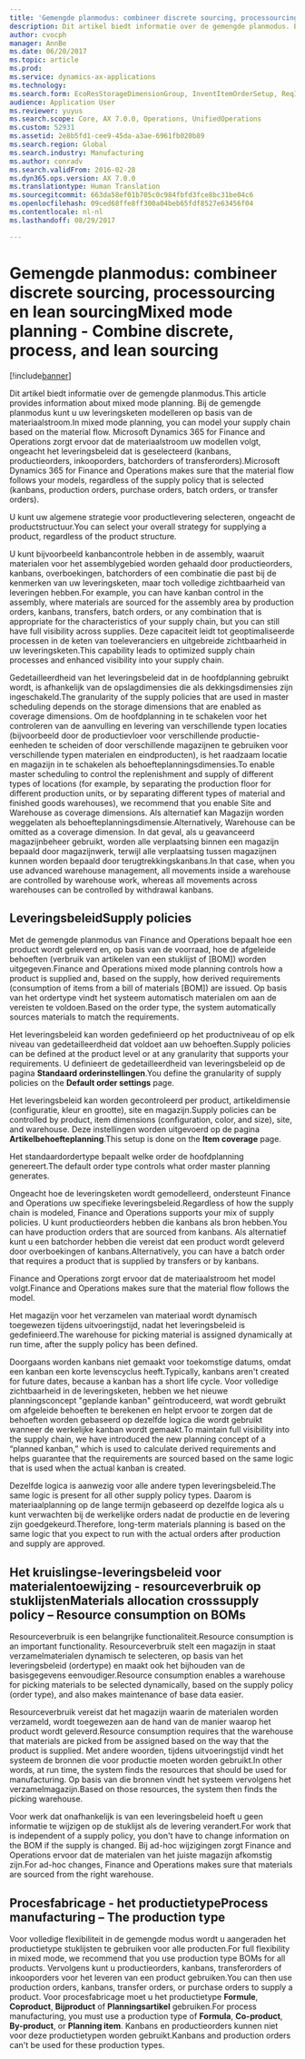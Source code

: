 ```yaml
---
title: 'Gemengde planmodus: combineer discrete sourcing, processourcing en lean sourcing'
description: Dit artikel biedt informatie over de gemengde planmodus. Bij de gemengde planmodus kunt u uw leveringsketen modelleren op basis van de materiaalstroom. Microsoft Dynamics 365 for Finance and Operations zorgt ervoor dat de materiaalstroom uw modellen volgt, ongeacht het leveringsbeleid dat is geselecteerd (kanbans, productieorders, inkooporders, batchorders of transferorders).
author: cvocph
manager: AnnBe
ms.date: 06/20/2017
ms.topic: article
ms.prod: 
ms.service: dynamics-ax-applications
ms.technology: 
ms.search.form: EcoResStorageDimensionGroup, InventItemOrderSetup, ReqItemTable
audience: Application User
ms.reviewer: yuyus
ms.search.scope: Core, AX 7.0.0, Operations, UnifiedOperations
ms.custom: 52931
ms.assetid: 2e8b5fd1-cee9-45da-a3ae-6961fb020b89
ms.search.region: Global
ms.search.industry: Manufacturing
ms.author: conradv
ms.search.validFrom: 2016-02-28
ms.dyn365.ops.version: AX 7.0.0
ms.translationtype: Human Translation
ms.sourcegitcommit: 663da58ef01b705c0c984fbfd3fce8bc31be04c6
ms.openlocfilehash: 09ced68ffe8ff300a04beb65fdf8527e63456f04
ms.contentlocale: nl-nl
ms.lasthandoff: 08/29/2017

---
```


# <a name="mixed-mode-planning---combine-discrete-process-and-lean-sourcing"></a><span data-ttu-id="ec32e-105">Gemengde planmodus: combineer discrete sourcing, processourcing en lean sourcing</span><span class="sxs-lookup"><span data-stu-id="ec32e-105">Mixed mode planning - Combine discrete, process, and lean sourcing</span></span>

[!include[banner](../includes/banner.md)]


<span data-ttu-id="ec32e-106">Dit artikel biedt informatie over de gemengde planmodus.</span><span class="sxs-lookup"><span data-stu-id="ec32e-106">This article provides information about mixed mode planning.</span></span> <span data-ttu-id="ec32e-107">Bij de gemengde planmodus kunt u uw leveringsketen modelleren op basis van de materiaalstroom.</span><span class="sxs-lookup"><span data-stu-id="ec32e-107">In mixed mode planning, you can model your supply chain based on the material flow.</span></span> <span data-ttu-id="ec32e-108">Microsoft Dynamics 365 for Finance and Operations zorgt ervoor dat de materiaalstroom uw modellen volgt, ongeacht het leveringsbeleid dat is geselecteerd (kanbans, productieorders, inkooporders, batchorders of transferorders).</span><span class="sxs-lookup"><span data-stu-id="ec32e-108">Microsoft Dynamics 365 for Finance and Operations makes sure that the material flow follows your models, regardless of the supply policy that is selected (kanbans, production orders, purchase orders, batch orders, or transfer orders).</span></span> 

<span data-ttu-id="ec32e-109">U kunt uw algemene strategie voor productlevering selecteren, ongeacht de productstructuur.</span><span class="sxs-lookup"><span data-stu-id="ec32e-109">You can select your overall strategy for supplying a product, regardless of the product structure.</span></span>  

<span data-ttu-id="ec32e-110">U kunt bijvoorbeeld kanbancontrole hebben in de assembly, waaruit materialen voor het assemblygebied worden gehaald door productieorders, kanbans, overboekingen, batchorders of een combinatie die past bij de kenmerken van uw leveringsketen, maar toch volledige zichtbaarheid van leveringen hebben.</span><span class="sxs-lookup"><span data-stu-id="ec32e-110">For example, you can have kanban control in the assembly, where materials are sourced for the assembly area by production orders, kanbans, transfers, batch orders, or any combination that is appropriate for the characteristics of your supply chain, but you can still have full visibility across supplies.</span></span> <span data-ttu-id="ec32e-111">Deze capaciteit leidt tot geoptimaliseerde processen in de keten van toeleveranciers en uitgebreide zichtbaarheid in uw leveringsketen.</span><span class="sxs-lookup"><span data-stu-id="ec32e-111">This capability leads to optimized supply chain processes and enhanced visibility into your supply chain.</span></span>  

<span data-ttu-id="ec32e-112">Gedetailleerdheid van het leveringsbeleid dat in de hoofdplanning gebruikt wordt, is afhankelijk van de opslagdimensies die als dekkingsdimensies zijn ingeschakeld.</span><span class="sxs-lookup"><span data-stu-id="ec32e-112">The granularity of the supply policies that are used in master scheduling depends on the storage dimensions that are enabled as coverage dimensions.</span></span> <span data-ttu-id="ec32e-113">Om de hoofdplanning in te schakelen voor het controleren van de aanvulling en levering van verschillende typen locaties (bijvoorbeeld door de productievloer voor verschillende productie-eenheden te scheiden of door verschillende magazijnen te gebruiken voor verschillende typen materialen en eindproducten), is het raadzaam locatie en magazijn in te schakelen als behoefteplanningsdimensies.</span><span class="sxs-lookup"><span data-stu-id="ec32e-113">To enable master scheduling to control the replenishment and supply of different types of locations (for example, by separating the production floor for different production units, or by separating different types of material and finished goods warehouses), we recommend that you enable Site and Warehouse as coverage dimensions.</span></span> <span data-ttu-id="ec32e-114">Als alternatief kan Magazijn worden weggelaten als behoefteplanningsdimensie.</span><span class="sxs-lookup"><span data-stu-id="ec32e-114">Alternatively, Warehouse can be omitted as a coverage dimension.</span></span> <span data-ttu-id="ec32e-115">In dat geval, als u geavanceerd magazijnbeheer gebruikt, worden alle verplaatsing binnen een magazijn bepaald door magazijnwerk, terwijl alle verplaatsing tussen magazijnen kunnen worden bepaald door terugtrekkingskanbans.</span><span class="sxs-lookup"><span data-stu-id="ec32e-115">In that case, when you use advanced warehouse management, all movements inside a warehouse are controlled by warehouse work, whereas all movements across warehouses can be controlled by withdrawal kanbans.</span></span>

## <a name="supply-policies"></a><span data-ttu-id="ec32e-116">Leveringsbeleid</span><span class="sxs-lookup"><span data-stu-id="ec32e-116">Supply policies</span></span>
<span data-ttu-id="ec32e-117">Met de gemengde planmodus van Finance and Operations bepaalt hoe een product wordt geleverd en, op basis van de voorraad, hoe de afgeleide behoeften (verbruik van artikelen van een stuklijst of \[BOM\]) worden uitgegeven.</span><span class="sxs-lookup"><span data-stu-id="ec32e-117">Finance and Operations mixed mode planning controls how a product is supplied and, based on the supply, how derived requirements (consumption of items from a bill of materials \[BOM\]) are issued.</span></span> <span data-ttu-id="ec32e-118">Op basis van het ordertype vindt het systeem automatisch materialen om aan de vereisten te voldoen.</span><span class="sxs-lookup"><span data-stu-id="ec32e-118">Based on the order type, the system automatically sources materials to match the requirements.</span></span>  

<span data-ttu-id="ec32e-119">Het leveringsbeleid kan worden gedefinieerd op het productniveau of op elk niveau van gedetailleerdheid dat voldoet aan uw behoeften.</span><span class="sxs-lookup"><span data-stu-id="ec32e-119">Supply policies can be defined at the product level or at any granularity that supports your requirements.</span></span> <span data-ttu-id="ec32e-120">U definieert de gedetailleerdheid van leveringsbeleid op de pagina **Standaard orderinstellingen**.</span><span class="sxs-lookup"><span data-stu-id="ec32e-120">You define the granularity of supply policies on the **Default order settings** page.</span></span>  

<span data-ttu-id="ec32e-121">Het leveringsbeleid kan worden gecontroleerd per product, artikeldimensie (configuratie, kleur en grootte), site en magazijn.</span><span class="sxs-lookup"><span data-stu-id="ec32e-121">Supply policies can be controlled by product, item dimensions (configuration, color, and size), site, and warehouse.</span></span> <span data-ttu-id="ec32e-122">Deze instellingen worden uitgevoerd op de pagina **Artikelbehoefteplanning**.</span><span class="sxs-lookup"><span data-stu-id="ec32e-122">This setup is done on the **Item coverage** page.</span></span>  

<span data-ttu-id="ec32e-123">Het standaardordertype bepaalt welke order de hoofdplanning genereert.</span><span class="sxs-lookup"><span data-stu-id="ec32e-123">The default order type controls what order master planning generates.</span></span>  

<span data-ttu-id="ec32e-124">Ongeacht hoe de leveringsketen wordt gemodelleerd, ondersteunt Finance and Operations uw specifieke leveringsbeleid.</span><span class="sxs-lookup"><span data-stu-id="ec32e-124">Regardless of how the supply chain is modeled, Finance and Operations supports your mix of supply policies.</span></span> <span data-ttu-id="ec32e-125">U kunt productieorders hebben die kanbans als bron hebben.</span><span class="sxs-lookup"><span data-stu-id="ec32e-125">You can have production orders that are sourced from kanbans.</span></span> <span data-ttu-id="ec32e-126">Als alternatief kunt u een batchorder hebben die vereist dat een product wordt geleverd door overboekingen of kanbans.</span><span class="sxs-lookup"><span data-stu-id="ec32e-126">Alternatively, you can have a batch order that requires a product that is supplied by transfers or by kanbans.</span></span>  

<span data-ttu-id="ec32e-127">Finance and Operations zorgt ervoor dat de materiaalstroom het model volgt.</span><span class="sxs-lookup"><span data-stu-id="ec32e-127">Finance and Operations makes sure that the material flow follows the model.</span></span>  

<span data-ttu-id="ec32e-128">Het magazijn voor het verzamelen van materiaal wordt dynamisch toegewezen tijdens uitvoeringstijd, nadat het leveringsbeleid is gedefinieerd.</span><span class="sxs-lookup"><span data-stu-id="ec32e-128">The warehouse for picking material is assigned dynamically at run time, after the supply policy has been defined.</span></span>  

<span data-ttu-id="ec32e-129">Doorgaans worden kanbans niet gemaakt voor toekomstige datums, omdat een kanban een korte levenscyclus heeft.</span><span class="sxs-lookup"><span data-stu-id="ec32e-129">Typically, kanbans aren't created for future dates, because a kanban has a short life cycle.</span></span> <span data-ttu-id="ec32e-130">Voor volledige zichtbaarheid in de leveringsketen, hebben we het nieuwe planningsconcept "geplande kanban" geïntroduceerd, wat wordt gebruikt om afgeleide behoeften te berekenen en helpt ervoor te zorgen dat de behoeften worden gebaseerd op dezelfde logica die wordt gebruikt wanneer de werkelijke kanban wordt gemaakt.</span><span class="sxs-lookup"><span data-stu-id="ec32e-130">To maintain full visibility into the supply chain, we have introduced the new planning concept of a “planned kanban,” which is used to calculate derived requirements and helps guarantee that the requirements are sourced based on the same logic that is used when the actual kanban is created.</span></span>  

<span data-ttu-id="ec32e-131">Dezelfde logica is aanwezig voor alle andere typen leveringsbeleid.</span><span class="sxs-lookup"><span data-stu-id="ec32e-131">The same logic is present for all other supply policy types.</span></span> <span data-ttu-id="ec32e-132">Daarom is materiaalplanning op de lange termijn gebaseerd op dezelfde logica als u kunt verwachten bij de werkelijke orders nadat de productie en de levering zijn goedgekeurd.</span><span class="sxs-lookup"><span data-stu-id="ec32e-132">Therefore, long-term materials planning is based on the same logic that you expect to run with the actual orders after production and supply are approved.</span></span>

## <a name="materials-allocation-crosssupply-policy--resource-consumption-on-boms"></a><span data-ttu-id="ec32e-133">Het kruislingse-leveringsbeleid voor materialentoewijzing - resourceverbruik op stuklijsten</span><span class="sxs-lookup"><span data-stu-id="ec32e-133">Materials allocation crosssupply policy – Resource consumption on BOMs</span></span>
<span data-ttu-id="ec32e-134">Resourceverbruik is een belangrijke functionaliteit.</span><span class="sxs-lookup"><span data-stu-id="ec32e-134">Resource consumption is an important functionality.</span></span> <span data-ttu-id="ec32e-135">Resourceverbruik stelt een magazijn in staat verzamelmaterialen dynamisch te selecteren, op basis van het leveringsbeleid (ordertype) en maakt ook het bijhouden van de basisgegevens eenvoudiger.</span><span class="sxs-lookup"><span data-stu-id="ec32e-135">Resource consumption enables a warehouse for picking materials to be selected dynamically, based on the supply policy (order type), and also makes maintenance of base data easier.</span></span>  

<span data-ttu-id="ec32e-136">Resourceverbruik vereist dat het magazijn waarin de materialen worden verzameld, wordt toegewezen aan de hand van de manier waarop het product wordt geleverd.</span><span class="sxs-lookup"><span data-stu-id="ec32e-136">Resource consumption requires that the warehouse that materials are picked from be assigned based on the way that the product is supplied.</span></span> <span data-ttu-id="ec32e-137">Met andere woorden, tijdens uitvoeringstijd vindt het systeem de bronnen die voor productie moeten worden gebruikt.</span><span class="sxs-lookup"><span data-stu-id="ec32e-137">In other words, at run time, the system finds the resources that should be used for manufacturing.</span></span> <span data-ttu-id="ec32e-138">Op basis van die bronnen vindt het systeem vervolgens het verzamelmagazijn.</span><span class="sxs-lookup"><span data-stu-id="ec32e-138">Based on those resources, the system then finds the picking warehouse.</span></span>  

<span data-ttu-id="ec32e-139">Voor werk dat onafhankelijk is van een leveringsbeleid hoeft u geen informatie te wijzigen op de stuklijst als de levering verandert.</span><span class="sxs-lookup"><span data-stu-id="ec32e-139">For work that is independent of a supply policy, you don't have to change information on the BOM if the supply is changed.</span></span> <span data-ttu-id="ec32e-140">Bij ad-hoc wijzigingen zorgt Finance and Operations ervoor dat de materialen van het juiste magazijn afkomstig zijn.</span><span class="sxs-lookup"><span data-stu-id="ec32e-140">For ad-hoc changes, Finance and Operations makes sure that materials are sourced from the right warehouse.</span></span>

## <a name="process-manufacturing--the-production-type"></a><span data-ttu-id="ec32e-141">Procesfabricage - het productietype</span><span class="sxs-lookup"><span data-stu-id="ec32e-141">Process manufacturing – The production type</span></span>
<span data-ttu-id="ec32e-142">Voor volledige flexibiliteit in de gemengde modus wordt u aangeraden het productietype stuklijsten te gebruiken voor alle producten.</span><span class="sxs-lookup"><span data-stu-id="ec32e-142">For full flexibility in mixed mode, we recommend that you use production type BOMs for all products.</span></span> <span data-ttu-id="ec32e-143">Vervolgens kunt u productieorders, kanbans, transferorders of inkooporders voor het leveren van een product gebruiken.</span><span class="sxs-lookup"><span data-stu-id="ec32e-143">You can then use production orders, kanbans, transfer orders, or purchase orders to supply a product.</span></span> <span data-ttu-id="ec32e-144">Voor procesfabricage moet u het productietype **Formule**, **Coproduct**, **Bijproduct** of **Planningsartikel** gebruiken.</span><span class="sxs-lookup"><span data-stu-id="ec32e-144">For process manufacturing, you must use a production type of **Formula**, **Co-product**, **By-product**, or **Planning item**.</span></span> <span data-ttu-id="ec32e-145">Kanbans en productieorders kunnen niet voor deze productietypen worden gebruikt.</span><span class="sxs-lookup"><span data-stu-id="ec32e-145">Kanbans and production orders can't be used for these production types.</span></span>




